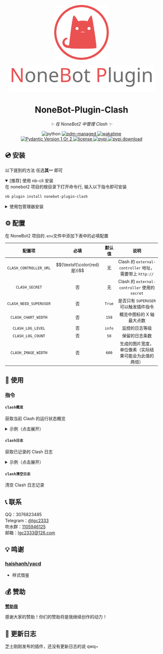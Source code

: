 <!-- markdownlint-disable MD031 MD033 MD036 MD041 -->

<div align="center">

<a href="https://v2.nonebot.dev/store">
  <img src="https://raw.githubusercontent.com/lgc-NB2Dev/readme/main/clash/clash.png" width="180" height="180" alt="NoneBotPluginLogo">
</a>

<p>
  <img src="https://raw.githubusercontent.com/lgc-NB2Dev/readme/main/template/plugin.svg" alt="NoneBotPluginText">
</p>

# NoneBot-Plugin-Clash

_✨ 在 NoneBot2 中管理 Clash ✨_

<img src="https://img.shields.io/badge/python-3.9+-blue.svg" alt="python">
<a href="https://pdm.fming.dev">
  <img src="https://img.shields.io/badge/pdm-managed-blueviolet" alt="pdm-managed">
</a>
<a href="https://wakatime.com/badge/user/b61b0f9a-f40b-4c82-bc51-0a75c67bfccf/project/018c485d-8163-4802-9e3d-579cab2715aa">
  <img src="https://wakatime.com/badge/user/b61b0f9a-f40b-4c82-bc51-0a75c67bfccf/project/018c485d-8163-4802-9e3d-579cab2715aa.svg" alt="wakatime">
</a>

<br />

<a href="https://pydantic.dev">
  <img src="https://img.shields.io/endpoint?url=https://raw.githubusercontent.com/lgc-NB2Dev/readme/main/template/pyd-v1-or-v2.json" alt="Pydantic Version 1 Or 2" >
</a>
<a href="./LICENSE">
  <img src="https://img.shields.io/github/license/lgc-NB2Dev/nonebot-plugin-clash.svg" alt="license">
</a>
<a href="https://pypi.python.org/pypi/nonebot-plugin-clash">
  <img src="https://img.shields.io/pypi/v/nonebot-plugin-clash.svg" alt="pypi">
</a>
<a href="https://pypi.python.org/pypi/nonebot-plugin-clash">
  <img src="https://img.shields.io/pypi/dm/nonebot-plugin-clash" alt="pypi download">
</a>

</div>

<!-- ## 📖 介绍

这里是插件的详细介绍部分 -->

## 💿 安装

以下提到的方法 任选**其一** 即可

<details open>
<summary>[推荐] 使用 nb-cli 安装</summary>
在 nonebot2 项目的根目录下打开命令行, 输入以下指令即可安装

```bash
nb plugin install nonebot-plugin-clash
```

</details>

<details>
<summary>使用包管理器安装</summary>
在 nonebot2 项目的插件目录下, 打开命令行, 根据你使用的包管理器, 输入相应的安装命令

<details>
<summary>pip</summary>

```bash
pip install nonebot-plugin-clash
```

</details>
<details>
<summary>pdm</summary>

```bash
pdm add nonebot-plugin-clash
```

</details>
<details>
<summary>poetry</summary>

```bash
poetry add nonebot-plugin-clash
```

</details>
<details>
<summary>conda</summary>

```bash
conda install nonebot-plugin-clash
```

</details>

打开 nonebot2 项目根目录下的 `pyproject.toml` 文件, 在 `[tool.nonebot]` 部分的 `plugins` 项里追加写入

```toml
[tool.nonebot]
plugins = [
    # ...
    "nonebot_plugin_clash"
]
```

</details>

## ⚙️ 配置

在 NoneBot2 项目的`.env`文件中添加下表中的必填配置

|         配置项         |             必填             | 默认值 |                          说明                           |
| :--------------------: | :--------------------------: | :----: | :-----------------------------------------------------: |
| `CLASH_CONTROLLER_URL` | $${\textsf{\color{red}是}}$$ |   无   | Clash 的 `external-controller` 地址，需要带上 `http://` |
|     `CLASH_SECRET`     |              否              |   无   |     Clash 的 `external-controller` 使用的 `secret`      |
| `CLASH_NEED_SUPERUSER` |              否              | `True` |          是否只有 `SUPERUSER` 可以触发插件指令          |
|  `CLASH_CHART_WIDTH`   |              否              | `150`  |                概览中图标的 X 轴最大点数                |
|   `CLASH_LOG_LEVEL`    |              否              | `info` |                     监控的日志等级                      |
|   `CLASH_LOG_COUNT`    |              否              |  `50`  |                     保留的日志条数                      |
|  `CLASH_IMAGE_WIDTH`   |              否              | `600`  | 生成的图片宽度，单位像素（实际结果可能会为此值的两倍）  |

## 🎉 使用

### 指令

#### `clash概览`

获取当前 Clash 的运行状态概览

<details>
<summary>示例（点击展开）</summary>

![概览](https://raw.githubusercontent.com/lgc-NB2Dev/readme/main/clash/summary.jpg)

</details>

#### `clash日志`

获取已记录的 Clash 日志

<details>
<summary>示例（点击展开）</summary>

![概览](https://raw.githubusercontent.com/lgc-NB2Dev/readme/main/clash/logs.jpg)

</details>

#### `clash清空日志`

清空 Clash 日志记录

## 📞 联系

QQ：3076823485  
Telegram：[@lgc2333](https://t.me/lgc2333)  
吹水群：[1105946125](https://jq.qq.com/?_wv=1027&k=Z3n1MpEp)  
邮箱：<lgc2333@126.com>

## 💡 鸣谢

### [haishanh/yacd](https://github.com/haishanh/yacd)

- 样式借鉴

## 💰 赞助

**[赞助我](https://blog.lgc2333.top/donate)**

感谢大家的赞助！你们的赞助将是我继续创作的动力！

## 📝 更新日志

芝士刚刚发布的插件，还没有更新日志的说 qwq~
